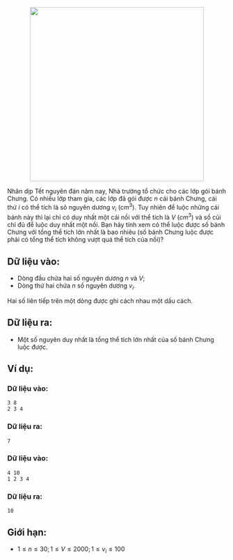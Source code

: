 <center><img src="CHUNGCAKE.jpg" width=400px></center>

Nhân dịp Tết nguyên đán năm nay, Nhà trường tổ chức cho các lớp gói bánh Chưng. Có nhiều lớp tham gia, các lớp đã gói được $n$ cái bánh Chưng, cái thứ $i$ có thể tích là sô nguyên dương $v_i$ $(cm^3)$. Tuy nhiên để luộc những cái bánh này thì lại chỉ có duy nhất một cái nồi với thể tích là $V$ $(cm^3)$ và số củi chỉ đủ để luộc duy nhất một nồi. Bạn hãy tính xem có thể luộc được số bánh Chưng với tổng thể tích lớn nhất là bao nhiêu (số bánh Chưng luộc được phải có tổng thể tích không vượt quá thể tích của nồi)?

## Dữ liệu vào:
- Dòng đầu chứa hai số nguyên dương $n$ và $V$;
- Dòng thứ hai chứa $n$ số nguyên dương $v_i$.

Hai số liên tiếp trên một dòng được ghi cách nhau một dấu cách.

## Dữ liệu ra:
- Một số nguyên duy nhất là tổng thể tích lớn nhất của số bánh Chưng luộc được.

## Ví dụ:
### Dữ liệu vào:
```
3 8
2 3 4
```

### Dữ liệu ra:
```
7
```

### Dữ liệu vào:
```
4 10
1 2 3 4
```

### Dữ liệu ra:
```
10
```

## Giới hạn:
- $1 ≤ n ≤ 30; 1 ≤ V ≤ 2000; 1 ≤ v_i ≤ 100$